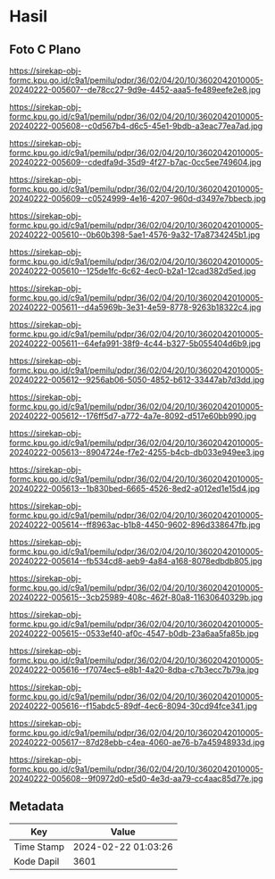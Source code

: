 # Hasil

## Foto C Plano

https://sirekap-obj-formc.kpu.go.id/c9a1/pemilu/pdpr/36/02/04/20/10/3602042010005-20240222-005607--de78cc27-9d9e-4452-aaa5-fe489eefe2e8.jpg

https://sirekap-obj-formc.kpu.go.id/c9a1/pemilu/pdpr/36/02/04/20/10/3602042010005-20240222-005608--c0d567b4-d6c5-45e1-9bdb-a3eac77ea7ad.jpg

https://sirekap-obj-formc.kpu.go.id/c9a1/pemilu/pdpr/36/02/04/20/10/3602042010005-20240222-005609--cdedfa9d-35d9-4f27-b7ac-0cc5ee749604.jpg

https://sirekap-obj-formc.kpu.go.id/c9a1/pemilu/pdpr/36/02/04/20/10/3602042010005-20240222-005609--c0524999-4e16-4207-960d-d3497e7bbecb.jpg

https://sirekap-obj-formc.kpu.go.id/c9a1/pemilu/pdpr/36/02/04/20/10/3602042010005-20240222-005610--0b60b398-5ae1-4576-9a32-17a8734245b1.jpg

https://sirekap-obj-formc.kpu.go.id/c9a1/pemilu/pdpr/36/02/04/20/10/3602042010005-20240222-005610--125de1fc-6c62-4ec0-b2a1-12cad382d5ed.jpg

https://sirekap-obj-formc.kpu.go.id/c9a1/pemilu/pdpr/36/02/04/20/10/3602042010005-20240222-005611--d4a5969b-3e31-4e59-8778-9263b18322c4.jpg

https://sirekap-obj-formc.kpu.go.id/c9a1/pemilu/pdpr/36/02/04/20/10/3602042010005-20240222-005611--64efa991-38f9-4c44-b327-5b055404d6b9.jpg

https://sirekap-obj-formc.kpu.go.id/c9a1/pemilu/pdpr/36/02/04/20/10/3602042010005-20240222-005612--9256ab06-5050-4852-b612-33447ab7d3dd.jpg

https://sirekap-obj-formc.kpu.go.id/c9a1/pemilu/pdpr/36/02/04/20/10/3602042010005-20240222-005612--176ff5d7-a772-4a7e-8092-d517e60bb990.jpg

https://sirekap-obj-formc.kpu.go.id/c9a1/pemilu/pdpr/36/02/04/20/10/3602042010005-20240222-005613--8904724e-f7e2-4255-b4cb-db033e949ee3.jpg

https://sirekap-obj-formc.kpu.go.id/c9a1/pemilu/pdpr/36/02/04/20/10/3602042010005-20240222-005613--1b830bed-6665-4526-8ed2-a012ed1e15d4.jpg

https://sirekap-obj-formc.kpu.go.id/c9a1/pemilu/pdpr/36/02/04/20/10/3602042010005-20240222-005614--ff8963ac-b1b8-4450-9602-896d338647fb.jpg

https://sirekap-obj-formc.kpu.go.id/c9a1/pemilu/pdpr/36/02/04/20/10/3602042010005-20240222-005614--fb534cd8-aeb9-4a84-a168-8078edbdb805.jpg

https://sirekap-obj-formc.kpu.go.id/c9a1/pemilu/pdpr/36/02/04/20/10/3602042010005-20240222-005615--3cb25989-408c-462f-80a8-11630640329b.jpg

https://sirekap-obj-formc.kpu.go.id/c9a1/pemilu/pdpr/36/02/04/20/10/3602042010005-20240222-005615--0533ef40-af0c-4547-b0db-23a6aa5fa85b.jpg

https://sirekap-obj-formc.kpu.go.id/c9a1/pemilu/pdpr/36/02/04/20/10/3602042010005-20240222-005616--f7074ec5-e8b1-4a20-8dba-c7b3ecc7b79a.jpg

https://sirekap-obj-formc.kpu.go.id/c9a1/pemilu/pdpr/36/02/04/20/10/3602042010005-20240222-005616--f15abdc5-89df-4ec6-8094-30cd94fce341.jpg

https://sirekap-obj-formc.kpu.go.id/c9a1/pemilu/pdpr/36/02/04/20/10/3602042010005-20240222-005617--87d28ebb-c4ea-4060-ae76-b7a45948933d.jpg

https://sirekap-obj-formc.kpu.go.id/c9a1/pemilu/pdpr/36/02/04/20/10/3602042010005-20240222-005608--9f0972d0-e5d0-4e3d-aa79-cc4aac85d77e.jpg


## Metadata

| Key        | Value               |
| ---------- | ------------------- |
| Time Stamp | 2024-02-22 01:03:26 |
| Kode Dapil | 3601                |




